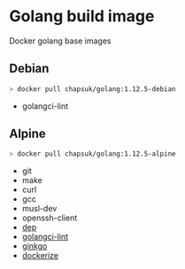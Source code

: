 # Golang build image

Docker golang base images

## Debian

```bash
> docker pull chapsuk/golang:1.12.5-debian
```

* golangci-lint

## Alpine

```bash
> docker pull chapsuk/golang:1.12.5-alpine
```

* git
* make
* curl
* gcc
* musl-dev
* openssh-client
* [dep](https://github.com/golang/dep)
* [golangci-lint](https://github.com/golangci/golangci-lint)
* [ginkgo](https://github.com/onsi/ginkgo)
* [dockerize](https://github.com/jwilder/dockerize)
